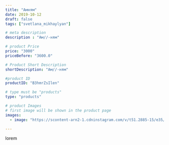 ```yaml
---
title: "Амням"
date: 2019-10-12
draft: false
tags: ["svetlana_mikhaylyan"]

# meta description
description : "Ам//-ням"

# product Price
price: "3000"
priceBefore: "3600.0"

# Product Short Description
shortDescription: "Ам//-ням"

#product ID
productID: "B3hmrZsIlen"

# type must be "products"
type: "products"

# product Images
# first image will be shown in the product page
images:
  - image: "https://scontent-arn2-1.cdninstagram.com/v/t51.2885-15/e35/70454231_136935967614427_170589033203598190_n.jpg?se=7&tp=1&_nc_ht=scontent-arn2-1.cdninstagram.com&_nc_cat=107&_nc_ohc=fL-i3u9LC4sAX_sKbWK&oh=dcad30cfd1a6d3ea715e97f5604c95e1&oe=6072CEB1&ig_cache_key=MjE1MzE3MjIwNTE0ODcyMzExMQ%3D%3D.2"

---
```

lorem
